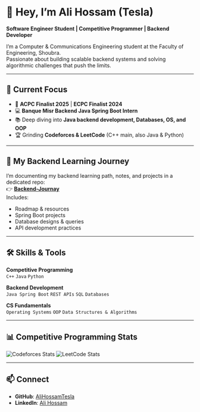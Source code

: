 # 👋 Hey, I’m Ali Hossam (Tesla)

**Software Engineer Student | Competitive Programmer | Backend Developer**

I’m a Computer & Communications Engineering student at the Faculty of Engineering, Shoubra.  
Passionate about building scalable backend systems and solving algorithmic challenges that push the limits.  

---

## 🚀 Current Focus
- 🎯 **ACPC Finalist 2025** | **ECPC Finalist 2024**
- 💻 **Banque Misr Backend Java Spring Boot Intern**
- 📚 Deep diving into **Java backend development, Databases, OS, and OOP**
- 🏆 Grinding **Codeforces & LeetCode** (C++ main, also Java & Python)

---

## 📂 My Backend Learning Journey
I’m documenting my backend learning path, notes, and projects in a dedicated repo:  
👉 **[Backend-Journay](https://github.com/AliHossamTesla/Backend-Journay)**  
Includes:
- Roadmap & resources
- Spring Boot projects
- Database designs & queries
- API development practices

---

## 🛠 Skills & Tools
**Competitive Programming**  
`C++` `Java` `Python`  

**Backend Development**  
`Java Spring Boot` `REST APIs` `SQL` `Databases`  

**CS Fundamentals**  
`Operating Systems` `OOP` `Data Structures & Algorithms`

---

## 📊 Competitive Programming Stats
![Codeforces Stats](https://codeforces-readme-stats.vercel.app/api/card?username=AliHossamTesla)
![LeetCode Stats](https://leetcard.jacoblin.cool/AliHossamTesla?theme=dark)

---

## 📫 Connect
- **GitHub**: [AliHossamTesla](https://github.com/AliHossamTesla)
- **LinkedIn**: [Ali Hossam](https://linkedin.com/in/alihossamtesla)
